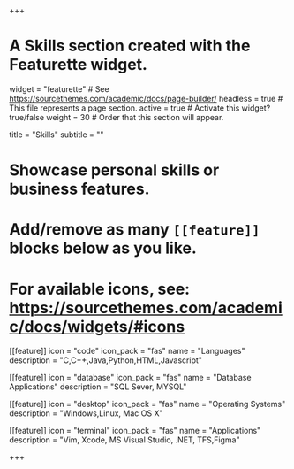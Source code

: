 +++
# A Skills section created with the Featurette widget.
widget = "featurette"  # See https://sourcethemes.com/academic/docs/page-builder/
headless = true  # This file represents a page section.
active = true  # Activate this widget? true/false
weight = 30  # Order that this section will appear.

title = "Skills"
subtitle = ""

# Showcase personal skills or business features.
# 
# Add/remove as many `[[feature]]` blocks below as you like.
# 
# For available icons, see: https://sourcethemes.com/academic/docs/widgets/#icons

[[feature]]
  icon = "code"
  icon_pack = "fas"
  name = "Languages"
  description = "C,C++,Java,Python,HTML,Javascript"
  
[[feature]]
  icon = "database"
  icon_pack = "fas"
  name = "Database Applications"
  description = "SQL Sever, MYSQL"  
  
[[feature]]
  icon = "desktop"
  icon_pack = "fas"
  name = "Operating Systems"
  description = "Windows,Linux, Mac OS X"

[[feature]]
  icon = "terminal"
  icon_pack = "fas"
  name = "Applications"
  description = "Vim, Xcode, MS Visual Studio, .NET, TFS,Figma"

+++
